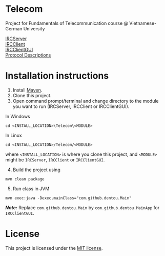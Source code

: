 # Telecom

Project for Fundamentals of Telecommunication course @ Vietnamese-German University

[IRCServer](https://github.com/dentou/IRCServer/tree/aa0082f01279c5cae5e2138e16fd52bd8c11d8a0)\
[IRCClient](https://github.com/dentou/IRCClient/tree/a4dd358c9c10c91f23ed54d3afde76cba52fc193)\
[IRCClientGUI](https://github.com/dentou/IRCClientGUI/tree/dd616c35ae93c4fdab254966af73c9d01e5ca043)\
[Protocol Descriptions](https://github.com/dentou/Telecom/blob/master/IRCServer/README.md)

# Installation instructions
1. Install [Maven](https://maven.apache.org/guides/).
2. Clone this project.
3. Open command prompt/terminal and change directory to the module you want to run (IRCServer, IRCClient or IRCClientGUI).

In Windows
```
cd <INSTALL_LOCATION>\Telecom\<MODULE>
```
In Linux
```
cd <INSTALL_LOCATION>/Telecom/<MODULE>
```
where `<INSTALL_LOCATION>` is where you clone this project, and `<MODULE>` might be `IRCServer`, `IRCClient` or `IRCClientGUI`.

4. Build the project using
```
mvn clean package 
```
5. Run class in JVM
```
mvn exec:java -Dexec.mainClass="com.github.dentou.Main"
```
***Note:*** Replace `com.github.dentou.Main` by `com.github.dentou.MainApp` for `IRCClientGUI`.


# License
This project is licensed under the [MIT license](https://github.com/dentou/Telecom/blob/master/LICENSE.md).
